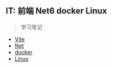 ## IT: 前端 Net6 docker Linux 

> 学习笔记

* [Vite](Vite.md)
* [Net](Net.md)
* [docker](docker.md)
* [Linux](Liunx.md)
